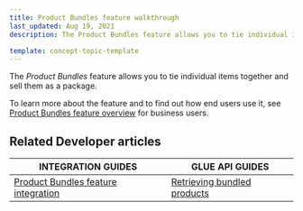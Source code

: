 ```yaml
---
title: Product Bundles feature walkthrough
last_updated: Aug 19, 2021
description: The Product Bundles feature allows you to tie individual items together and sell them as a package.

template: concept-topic-template
---
```


The _Product Bundles_ feature allows you to tie individual items together and sell them as a package.


To learn more about the feature and to find out how end users use it, see [Product Bundles feature overview](/docs/scos/dev/features/{{page.version}}/product-bundles-feature-overview.html) for business users.

## Related Developer articles

|INTEGRATION GUIDES | GLUE API GUIDES  |
|---------|---------|
|[Product Bundles feature integration](/docs/scos/dev/migration-and-integration/{{page.version}}/feature-integration-guides/product-bundles-feature-integration.html) | [Retrieving bundled products](/docs/scos/dev/glue-api-guides/{{page.version}}/managing-products/retrieving-bundled-products.html) |
